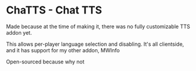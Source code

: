 # ChaTTS - Chat TTS

Made because at the time of making it, there was no fully customizable TTS addon yet.

This allows per-player language selection and disabling. It's all clientside, and it has support for my other addon, MWInfo

Open-sourced because why not